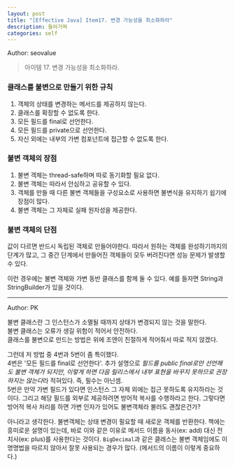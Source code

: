 ```yaml
---
layout: post
title: "[Effective Java] Item17. 변경 가능성을 최소화하라"
description: 들어가며
categories: self
---
```


Author: seovalue

> 아이템 17. 변경 가능성을 최소화하라.

### 클래스를 불변으로 만들기 위한 규칙
1. 객체의 상태를 변경하는 메서드를 제공하지 않는다.
2. 클래스를 확장할 수 없도록 한다.
3. 모든 필드를 final로 선언한다.
4. 모든 필드를 private으로 선언한다.
5. 자신 외에는 내부의 가변 컴포넌트에 접근할 수 없도록 한다.

### 불변 객체의 장점
1. 불변 객체는 thread-safe하며 따로 동기화할 필요 없다.
2. 불변 객체는 따라서 안심하고 공유할 수 있다.
3. 객체를 만들 때 다른 불변 객체들을 구성요소로 사용하면 불변식을 유지하기 쉽기에 장점이 많다.
4. 불변 객체는 그 자체로 실패 원자성을 제공한다.

### 불변 객체의 단점
값이 다르면 반드시 독립된 객체로 만들어야한다.
따라서 원하는 객체를 완성하기까지의 단계가 많고, 그 중간 단계에서 만들어진 객체들이 모두 버려진다면 성능 문제가 발생할 수 있다.

이런 경우에는 불변 객체와 가변 동반 클래스를 함께 둘 수 있다. 예를 들자면 String과 StringBuilder가 있을 것이다.

-----

Author: PK

불변 클래스란 그 인스턴스가 소멸될 때까지 상태가 변경되지 않는 것을 말한다.<br>
불변 클래스는 오류가 생길 위험이 적어서 안전하다.<br>
클래스를 불변으로 만드는 방법은 위에 조앤이 친절하게 적어줘서 따로 적지 않겠다.<br>

그런데 저 방법 중 4번과 5번이 좀 특이했다.<br>
4번은 '모든 필드를 final로 선언한다'. 
추가 설명으로 *필드를 public final로만 선언해도 불변 객체가 되지만, 
이렇게 하면 다음 릴리스에서 내부 표현을 바꾸지 못하므로 권장하지는 않는다*라 적혀있다.
즉, 필수는 아닌셈.<br>
5번은 만약 가변 필드가 있다면 인스턴스 그 자체 외에는 접근 못하도록 유지하라는 것이다.
그리고 해당 필드를 외부로 제공하려면 방어적 복사를 수행하라고 한다.
그렇다면 방어적 복사 처리를 하면 가변 인자가 있어도 불변객체라 불러도 괜찮은건가?<br>

아니라고 생각한다. 불변객체는 상태 변경이 필요할 때 새로운 객체를 반환한다.
책에는 흥미로운 설명이 있는데, 바로 이와 같은 이유로 메서드 이름을 동사(ex: add) 대신
전치사(ex: plus)를 사용한다는 것이다. `BigDecimal`과 같은 클래스는 불변 객체임에도
이 명명법을 따르지 않아서 잘못 사용되는 경우가 많다. (메서드의 이름이 이렇게 중요하다.)

